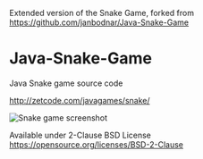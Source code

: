 Extended version of the Snake Game, forked from
https://github.com/janbodnar/Java-Snake-Game

# Java-Snake-Game
Java Snake game source code

http://zetcode.com/javagames/snake/  

![Snake game screenshot](snake.png)

Available under 2-Clause BSD License https://opensource.org/licenses/BSD-2-Clause  
